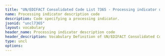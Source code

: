 ```yaml
---
title: "UN/EDIFACT Consolidated Code List 7365 - Processing indicator description code (20B) JSON-LD Vocabulary"
name: Processing indicator description code
description: Code specifying a processing indicator.
jsonid: "uncl7365"
layout: vocabulary
header_name: Processing indicator description code
header_description: Vocabulary Definition of UN/EDIFACT Consolidated Code List 7365 - Processing indicator description code (20B) semantics in HTML format. JSON-LD format is available at [uncl7365.jsonld](/vocabulary/uncl7365.jsonld)
type: uncl
options:
---
```

